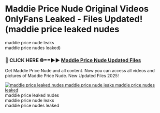 # Maddie Price Nude Original Videos 0nlyFans Leaked - Files Updated! (maddie price leaked nudes<br>
maddie price nude leaks<br>
maddie price nudes leaked)

<h3>🔴 CLICK HERE 🌐==►► <a href="https://tinyurl.com/2p9ay9w9" rel="nofollow">Maddie Price Nude Updated Files</a></h3>

Get Maddie Price Nude and all content. Now you can access all videos and pictures of Maddie Price Nude. New Updated Files 2025!

[![maddie price leaked nudes<br>
maddie price nude leaks<br>
maddie price nudes leaked](https://i.imgur.com/KQgVmj3.gif)](https://tinyurl.com/2p9ay9w9)
maddie price leaked nudes<br>
maddie price nude leaks<br>
maddie price nudes leaked